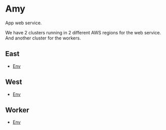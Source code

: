 # Amy

App web service.

We have 2 clusters running in 2 different AWS regions for the web service.
And another cluster for the workers.

## East

* [Env](../../eks/env/amy-east.env)

## West

* [Env](../../eks/env/amy-west.env)

## Worker

* [Env](../../eks/env/amy-wrkr.env)

